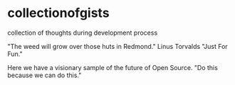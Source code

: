 # collectionofgists
collection of thoughts during development process

"The weed will grow over those huts in Redmond." Linus Torvalds "Just For Fun."

Here we have a visionary sample of the future of Open Source. "Do this because we can do this."
